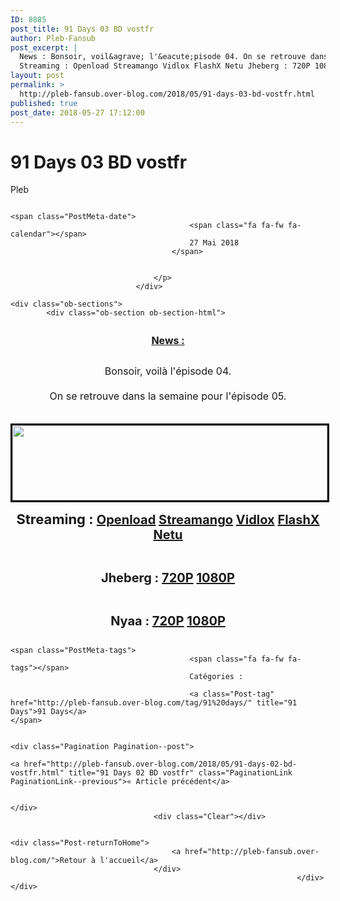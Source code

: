 ```yaml
---
ID: 8885
post_title: 91 Days 03 BD vostfr
author: Pleb-Fansub
post_excerpt: |
  News : Bonsoir, voil&agrave; l'&eacute;pisode 04. On se retrouve dans la semaine pour l'&eacute;pisode 05.
  Streaming : Openload Streamango Vidlox FlashX Netu Jheberg : 720P 1080P Nyaa : 720P 1080P
layout: post
permalink: >
  http://pleb-fansub.over-blog.com/2018/05/91-days-03-bd-vostfr.html
published: true
post_date: 2018-05-27 17:12:00
---
```

<div class="feedwordpress-gaffer-full-text"><div class="Post-header">
                                    <h1 class="Post-title">
                                                                                    91 Days 03 BD vostfr
                                                                            </h1>
                                    <p class="Post-meta PostMeta">
                                                                                <span class="PostMeta-user">
                                            <span class="fa fa-fw fa-user"></span>
                                            Pleb
                                        </span>
                                                                                
                                                                                <span class="PostMeta-date">
                                            <span class="fa fa-fw fa-calendar"></span>
                                            27 Mai 2018
                                        </span>
                                                                                
                                        
                                    </p>
                                </div>
<div class="Post-content">
                                    
    <div class="ob-sections">
            <div class="ob-section ob-section-html">
<figure class="image-align-center" style="margin:10px 0px 10px 0px"><img alt="" class="image-size-large" src="https://united-subs.dearclouds.com/wp-content/uploads/2018/05/5c1e028da6a1c484b5775c7fbfc79778.jpg"></figure><p style="text-align: center; font-size:13px;"><u><strong><span style="font-size:16px;">News :</span></strong></u></p>
<p style="text-align: center; font-size:13px;"><br><span style="font-size:16px;">Bonsoir, voilà l'épisode 04.<br><br>On se retrouve dans la semaine pour l'épisode 05.</span></p>
<center><p style="text-align: center;"><img style="margin-top: 20px; border-width: 3px; border-style: solid; border-color: black; width: 100%; height: 120px;" alt="" src="http://i.imgur.com/R921nS7.png"></p></center>
</div>
            <div class="ob-section ob-section-html">
<p style="text-align: center;"><strong><span style="font-size:22px;">Streaming : </span><span style="font-size:20px;"><a href="https://openload.co/embed/Byzjl0Mk4vo/%5BPleb-Fansub%5D_91_Days_-_03_vostfr_%28BD_1920x1080_x264_AAC%29_%5B95F812A9%5D.mp4">Openload</a> <a href="https://streamango.com/embed/qsslcneqsopdmrbs/_Pleb-Fansub_91_Days_-_03_vostfr_BD_1920x1080_x264_AAC_95F812A9_mp4">Streamango</a> <a href="https://vidlox.me/embed-oudxfbl09h9f.html">Vidlox</a> <a href="https://www.flashx.tv/embed-iy4z93fwewl3.html">FlashX</a> <a href="https://waaw.tv/watch_video.php?v=FhRgx1tCNtRd">Netu</a></span></strong></p>
<p style="text-align: center;"> </p>
<p style="text-align: center;"><strong><span style="font-size:20px;">Jheberg : <a href="http://www.jheberg.net/captcha/pleb-fansub-91-days-03-vostfr-bd-1280x720-x264-aac/">720P</a> <a href="http://www.jheberg.net/captcha/pleb-fansub-91-days-03-vostfr-bd-1920x1080-x264-aa/">1080P</a></span></strong></p>
<p style="text-align: center;"> </p>
<p style="text-align: center;"><strong><span style="font-size:20px;">Nyaa : <a href="https://nyaa.si/view/1041453">720P</a> <a href="https://nyaa.si/view/1041454">1080P</a></span></strong></p>
</div>
        </div>

                                    
                                                                            <span class="PostMeta-tags">
                                            <span class="fa fa-fw fa-tags"></span> 
                                            Catégories :
                                                                                    
                                            <a class="Post-tag" href="http://pleb-fansub.over-blog.com/tag/91%20days/" title="91 Days">91 Days</a>                                                                                    </span>
                                                                        
                                                                        <div class="Pagination Pagination--post">
                                                                                    <a href="http://pleb-fansub.over-blog.com/2018/05/91-days-02-bd-vostfr.html" title="91 Days 02 BD vostfr" class="PaginationLink PaginationLink--previous">« Article précédent</a>
                                            
                                                                            </div>
                                    <div class="Clear"></div>
                                                                        
                                                                        <div class="Post-returnToHome">
                                        <a href="http://pleb-fansub.over-blog.com/">Retour à l'accueil</a>
                                    </div>
                                                                    </div></div>